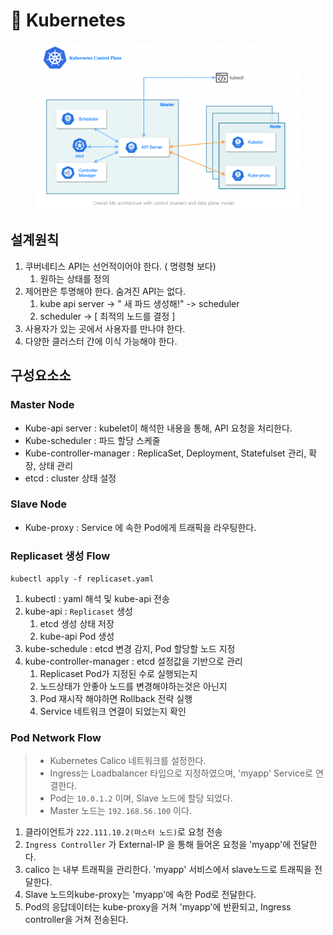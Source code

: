 # 🐳 Kubernetes

<figure><img src="../../.gitbook/assets/image (4) (1) (1) (1) (1) (1) (1) (1) (1).png" alt=""><figcaption></figcaption></figure>

## 설계원칙

1. 쿠버네티스 API는 선언적이어야 한다. ( 명령형 보다)
   1. 원하는 상태를 정의
2. 제어판은 투명해야 한다. 숨겨진 API는 없다.
   1. kube api server  -> "  새 파드 생성해!" -> scheduler
   2. scheduler -> \[ 최적의 노드를 결정 ]&#x20;
3. 사용자가 있는 곳에서 사용자를 만나야 한다.
4. 다양한 클러스터 간에 이식 가능해야 한다.

## 구성요소소

### Master Node

* Kube-api server : kubelet이 해석한 내용을 통해, API 요청을 처리한다.
* Kube-scheduler : 파드 할당 스케줄
* Kube-controller-manager : ReplicaSet, Deployment, Statefulset 관리, 확장, 상태 관리
* etcd : cluster 상태 설정

### Slave Node

* Kube-proxy : Service 에 속한 Pod에게 트래픽을 라우팅한다.



### Replicaset 생성 Flow

`kubectl apply -f replicaset.yaml`&#x20;

1. kubectl :  yaml 해석 및  kube-api 전송
2. kube-api :  `Replicaset` 생성
   1. etcd 생성 상태 저장
   2. kube-api Pod 생성
3. kube-schedule :  etcd 변경 감지,  Pod 할당할 노드 지정
4. kube-controller-manager : etcd 설정값을 기반으로 관리
   1. Replicaset Pod가 지정된 수로 실행되는지
   2. 노드상태가 안좋아 노드를 변경해야하는것은 아닌지
   3. Pod 재시작 해야하면 Rollback 전략 실행
   4. Service 네트워크 연결이 되었는지 확인



### Pod Network Flow

> * Kubernetes Calico 네트워크를 설정한다.
> * Ingress는 Loadbalancer 타입으로 지정하였으며,  'myapp' Service로 연결한다.
> * Pod는 `10.0.1.2` 이며, Slave 노드에 할당 되었다.
> * Master 노드는 `192.168.56.100`  이다.

1. 클라이언트가  `222.111.10.2(마스터 노드)`로 요청 전송
2. `Ingress Controller`  가 External-IP 을 통해 들어온 요청을 'myapp'에 전달한다.&#x20;
3. calico 는 내부 트래픽을 관리한다. 'myapp' 서비스에서 slave노드로 트래픽을 전달한다.
4. Slave 노드의kube-proxy는 'myapp'에 속한 Pod로  전달한다.
5. Pod의 응답데이터는 kube-proxy을 거쳐 'myapp'에 반환되고, Ingress controller을 거쳐 전송된다.
